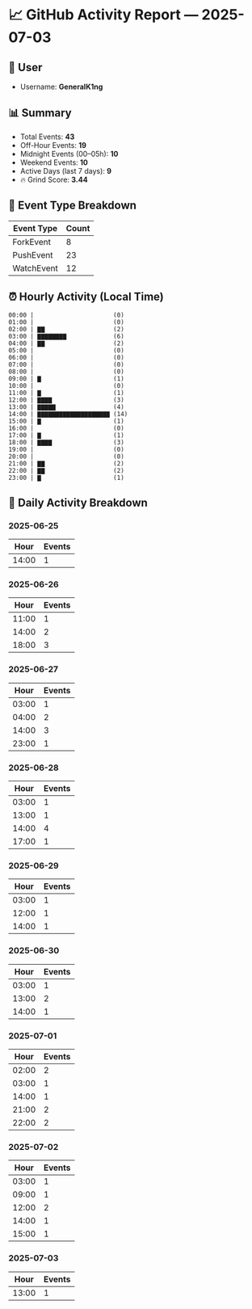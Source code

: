 # 📈 GitHub Activity Report — 2025-07-03

## 👤 User
- Username: **GeneralK1ng**

## 📊 Summary
- Total Events: **43**
- Off-Hour Events: **19**
- Midnight Events (00–05h): **10**
- Weekend Events: **10**
- Active Days (last 7 days): **9**
- 🔥 Grind Score: **3.44**

## 🔧 Event Type Breakdown
| Event Type | Count |
|------------|-------|
| ForkEvent | 8 |
| PushEvent | 23 |
| WatchEvent | 12 |

## ⏰ Hourly Activity (Local Time)
```text
00:00 |                      (0)
01:00 |                      (0)
02:00 | ▇▇                   (2)
03:00 | ▇▇▇▇▇▇▇▇             (6)
04:00 | ▇▇                   (2)
05:00 |                      (0)
06:00 |                      (0)
07:00 |                      (0)
08:00 |                      (0)
09:00 | ▇                    (1)
10:00 |                      (0)
11:00 | ▇                    (1)
12:00 | ▇▇▇▇                 (3)
13:00 | ▇▇▇▇▇                (4)
14:00 | ▇▇▇▇▇▇▇▇▇▇▇▇▇▇▇▇▇▇▇▇ (14)
15:00 | ▇                    (1)
16:00 |                      (0)
17:00 | ▇                    (1)
18:00 | ▇▇▇▇                 (3)
19:00 |                      (0)
20:00 |                      (0)
21:00 | ▇▇                   (2)
22:00 | ▇▇                   (2)
23:00 | ▇                    (1)
```

## 📆 Daily Activity Breakdown
### 2025-06-25
| Hour | Events |
|------|--------|
| 14:00 | 1 |

### 2025-06-26
| Hour | Events |
|------|--------|
| 11:00 | 1 |
| 14:00 | 2 |
| 18:00 | 3 |

### 2025-06-27
| Hour | Events |
|------|--------|
| 03:00 | 1 |
| 04:00 | 2 |
| 14:00 | 3 |
| 23:00 | 1 |

### 2025-06-28
| Hour | Events |
|------|--------|
| 03:00 | 1 |
| 13:00 | 1 |
| 14:00 | 4 |
| 17:00 | 1 |

### 2025-06-29
| Hour | Events |
|------|--------|
| 03:00 | 1 |
| 12:00 | 1 |
| 14:00 | 1 |

### 2025-06-30
| Hour | Events |
|------|--------|
| 03:00 | 1 |
| 13:00 | 2 |
| 14:00 | 1 |

### 2025-07-01
| Hour | Events |
|------|--------|
| 02:00 | 2 |
| 03:00 | 1 |
| 14:00 | 1 |
| 21:00 | 2 |
| 22:00 | 2 |

### 2025-07-02
| Hour | Events |
|------|--------|
| 03:00 | 1 |
| 09:00 | 1 |
| 12:00 | 2 |
| 14:00 | 1 |
| 15:00 | 1 |

### 2025-07-03
| Hour | Events |
|------|--------|
| 13:00 | 1 |

